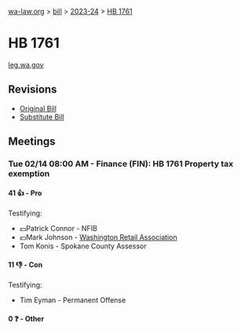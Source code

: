 [wa-law.org](/) > [bill](/bill/) > [2023-24](/bill/2023-24/) > [HB 1761](/bill/2023-24/hb/1761/)

# HB 1761
[leg.wa.gov](https://app.leg.wa.gov/billsummary?BillNumber=1761&Year=2023&Initiative=false)

## Revisions
* [Original Bill](1/)
* [Substitute Bill](S/)

## Meetings
### Tue 02/14 08:00 AM - Finance (FIN): HB 1761 Property tax exemption
#### 41 👍 - Pro
Testifying:
* 💵Patrick Connor - NFIB
* 💵Mark Johnson - [Washington Retail Association](/org/washington_retail_association/)
* Tom Konis - Spokane County Assessor

#### 11 👎 - Con
Testifying:
* Tim Eyman - Permanent Offense

#### 0 ❓ - Other
